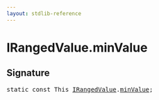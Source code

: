 ```yaml
---
layout: stdlib-reference
---
```


# IRangedValue.minValue

## Signature
<pre>
<span class='code_keyword'>static</span> <span class='code_keyword'>const</span> This <a href="/stdlib-reference/interfaces/IRangedValue/index" class="code_type">IRangedValue</a>.<a href="/stdlib-reference/interfaces/IRangedValue/minValue" class="code_var">minValue</a>;
</pre>

